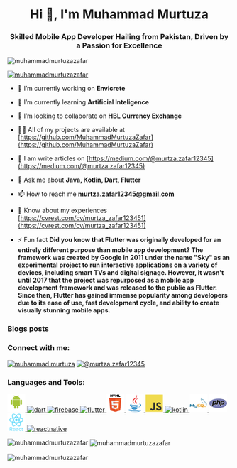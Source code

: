 <h1 align="center">Hi 👋, I'm Muhammad Murtuza</h1>
<h3 align="center">Skilled Mobile App Developer Hailing from Pakistan, Driven by a Passion for Excellence</h3>

<p align="left"> <img src="https://komarev.com/ghpvc/?username=muhammadmurtuzazafar&label=Profile%20views&color=0e75b6&style=flat" alt="muhammadmurtuzazafar" /> </p>

<p align="left"> <a href="https://github.com/ryo-ma/github-profile-trophy"><img src="https://github-profile-trophy.vercel.app/?username=muhammadmurtuzazafar" alt="muhammadmurtuzazafar" /></a> </p>

- 🔭 I’m currently working on **Envicrete**

- 🌱 I’m currently learning **Artificial Inteligence**

- 👯 I’m looking to collaborate on **HBL Currency Exchange**

- 👨‍💻 All of my projects are available at [https://github.com/MuhammadMurtuzaZafar](https://github.com/MuhammadMurtuzaZafar)

- 📝 I am write articles on [https://medium.com/@murtza.zafar12345](https://medium.com/@murtza.zafar12345)

- 💬 Ask me about **Java, Kotlin, Dart, Flutter**

- 📫 How to reach me **murtza.zafar12345@gmail.com**

- 📄 Know about my experiences [https://cvrest.com/cv/murtza_zafar123451](https://cvrest.com/cv/murtza_zafar123451)

- ⚡ Fun fact **Did you know that Flutter was originally developed for an entirely different purpose than mobile app development? The framework was created by Google in 2011 under the name "Sky" as an experimental project to run interactive applications on a variety of devices, including smart TVs and digital signage. However, it wasn't until 2017 that the project was repurposed as a mobile app development framework and was released to the public as Flutter. Since then, Flutter has gained immense popularity among developers due to its ease of use, fast development cycle, and ability to create visually stunning mobile apps.**

### Blogs posts
<!-- BLOG-POST-LIST:START -->
<!-- BLOG-POST-LIST:END -->

<h3 align="left">Connect with me:</h3>
<p align="left">
<a href="https://www.linkedin.com/in/muhammad-murtuza-mobile-app-developer/" target="blank"><img align="center" src="https://raw.githubusercontent.com/rahuldkjain/github-profile-readme-generator/master/src/images/icons/Social/linked-in-alt.svg" alt="muhammad murtuza" height="30" width="40" /></a>
<a href="https://medium.com/@murtza.zafar12345" target="blank"><img align="center" src="https://raw.githubusercontent.com/rahuldkjain/github-profile-readme-generator/master/src/images/icons/Social/medium.svg" alt="@murtza.zafar12345" height="30" width="40" /></a>
</p>

<h3 align="left">Languages and Tools:</h3>
<p align="left"> <a href="https://developer.android.com" target="_blank" rel="noreferrer"> <img src="https://raw.githubusercontent.com/devicons/devicon/master/icons/android/android-original-wordmark.svg" alt="android" width="40" height="40"/> </a> <a href="https://dart.dev" target="_blank" rel="noreferrer"> <img src="https://www.vectorlogo.zone/logos/dartlang/dartlang-icon.svg" alt="dart" width="40" height="40"/> </a> <a href="https://firebase.google.com/" target="_blank" rel="noreferrer"> <img src="https://www.vectorlogo.zone/logos/firebase/firebase-icon.svg" alt="firebase" width="40" height="40"/> </a> <a href="https://flutter.dev" target="_blank" rel="noreferrer"> <img src="https://www.vectorlogo.zone/logos/flutterio/flutterio-icon.svg" alt="flutter" width="40" height="40"/> </a> <a href="https://www.w3.org/html/" target="_blank" rel="noreferrer"> <img src="https://raw.githubusercontent.com/devicons/devicon/master/icons/html5/html5-original-wordmark.svg" alt="html5" width="40" height="40"/> </a> <a href="https://www.java.com" target="_blank" rel="noreferrer"> <img src="https://raw.githubusercontent.com/devicons/devicon/master/icons/java/java-original.svg" alt="java" width="40" height="40"/> </a> <a href="https://developer.mozilla.org/en-US/docs/Web/JavaScript" target="_blank" rel="noreferrer"> <img src="https://raw.githubusercontent.com/devicons/devicon/master/icons/javascript/javascript-original.svg" alt="javascript" width="40" height="40"/> </a> <a href="https://kotlinlang.org" target="_blank" rel="noreferrer"> <img src="https://www.vectorlogo.zone/logos/kotlinlang/kotlinlang-icon.svg" alt="kotlin" width="40" height="40"/> </a> <a href="https://www.mysql.com/" target="_blank" rel="noreferrer"> <img src="https://raw.githubusercontent.com/devicons/devicon/master/icons/mysql/mysql-original-wordmark.svg" alt="mysql" width="40" height="40"/> </a> <a href="https://www.php.net" target="_blank" rel="noreferrer"> <img src="https://raw.githubusercontent.com/devicons/devicon/master/icons/php/php-original.svg" alt="php" width="40" height="40"/> </a> <a href="https://reactjs.org/" target="_blank" rel="noreferrer"> <img src="https://raw.githubusercontent.com/devicons/devicon/master/icons/react/react-original-wordmark.svg" alt="react" width="40" height="40"/> </a> <a href="https://reactnative.dev/" target="_blank" rel="noreferrer"> <img src="https://reactnative.dev/img/header_logo.svg" alt="reactnative" width="40" height="40"/> </a> </p>

<p><img align="left" src="https://github-readme-stats.vercel.app/api/top-langs?username=muhammadmurtuzazafar&show_icons=true&locale=en&layout=compact" alt="muhammadmurtuzazafar" /></p>

<p>&nbsp;<img align="center" src="https://github-readme-stats.vercel.app/api?username=muhammadmurtuzazafar&show_icons=true&locale=en" alt="muhammadmurtuzazafar" /></p>

<p><img align="center" src="https://github-readme-streak-stats.herokuapp.com/?user=muhammadmurtuzazafar&" alt="muhammadmurtuzazafar" /></p>
